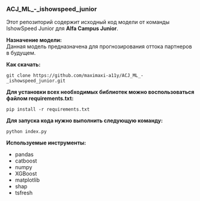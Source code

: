 ### ACJ_ML_-_ishowspeed_junior

Этот репозиторий содержит исходный код модели от команды IshowSpeed Junior для **Alfa Campus Junior**.

**Назначение модели:**  
Данная модель предназначена для прогнозирования оттока партнеров в будущем.

**Как скачать:**  
```
git clone https://github.com/maximaxi-a11y/ACJ_ML_-_ishowspeed_junior.git
```

**Для установки всех необходимых библиотек можно воспользоваться файлом requirements.txt:**
```
pip install -r requirements.txt
```

**Для запуска кода нужно выполнить следующую команду:**
```
python index.py
```

**Используемые инструменты:**
- pandas
- catboost
- numpy
- XGBoost
- matplotlib
- shap
- tsfresh
 
